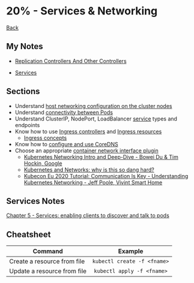 # 20% - Services & Networking
[Back](../README.md)

## My Notes

* [Replication Controllers And Other Controllers](./ReplicationControllersAndOtherControllers.md)

* [Services](./Services.md)

## Sections

* Understand [host networking configuration on the cluster nodes](https://kubernetes.io/docs/concepts/cluster-administration/networking/)
* Understand [connectivity between Pods](https://kubernetes.io/docs/concepts/workloads/pods/#pod-networking)
* Understand ClusterIP, NodePort, LoadBalancer [service](https://kubernetes.io/docs/concepts/services-networking/service/) types and endpoints
* Know how to use [Ingress controllers](https://kubernetes.io/docs/concepts/services-networking/ingress-controllers/) and [Ingress resources](https://kubernetes.io/docs/concepts/services-networking/ingress/#the-ingress-resource)
    - [Ingress concepts](https://kubernetes.io/docs/concepts/services-networking/ingress/)
* Know how to [configure and use CoreDNS](https://kubernetes.io/docs/tasks/administer-cluster/dns-custom-nameservers/)
* Choose an appropriate [container network interface plugin](https://kubernetes.io/docs/setup/production-environment/tools/kubeadm/create-cluster-kubeadm/#pod-network)
    -   [Kubernetes Networking Intro and Deep-Dive - Bowei Du & Tim Hockin, Google](https://youtu.be/tq9ng_Nz9j8)
    -   [Kubernetes and Networks: why is this so dang hard?](https://youtu.be/xB190-yyJnY?t=241)
    -   [Kubecon Eu 2020 Tutorial: Communication Is Key - Understanding Kubernetes Networking - Jeff Poole, Vivint Smart Home](https://youtu.be/InZVNuKY5GY?list=PLj6h78yzYM2O1wlsM-Ma-RYhfT5LKq0XC)

## Services Notes
[Chapter 5 - Services: enabling clients to discover and talk to pods](./Services.md)



## Cheatsheet
| Command       | Example           | 
| ------------- |:-------------:| 
| Create a resource from file | `kubectl create -f <fname>` | 
| Update a resource from file | `kubectl apply -f <fname>` | 